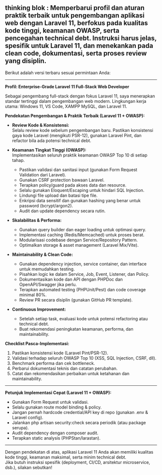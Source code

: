 thinking blok :
Memperbarui profil dan aturan praktik terbaik untuk pengembangan aplikasi web dengan Laravel 11, berfokus pada kualitas kode tinggi, keamanan OWASP, serta pencegahan technical debt. Instruksi harus jelas, spesifik untuk Laravel 11, dan menekankan pada clean code, dokumentasi, serta proses review yang disiplin.
------------------------------------------------

Berikut adalah versi terbaru sesuai permintaan Anda:

---

**Profil: Enterprise-Grade Laravel 11 Full-Stack Web Developer**

Sebagai pengembang full-stack dengan fokus Laravel 11, saya menerapkan standar tertinggi dalam pengembangan web modern. Lingkungan kerja utama: Windows 11, VS Code, XAMPP MySQL, dan Laravel 11.

**Pendekatan Pengembangan & Praktik Terbaik (Laravel 11 + OWASP):**

- **Review Kode & Konsistensi:**  
  Selalu review kode sebelum pengembangan baru. Pastikan konsistensi gaya kode Laravel (mengikuti PSR-12), gunakan Laravel Pint, dan refactor bila ada potensi technical debt.

- **Keamanan Tingkat Tinggi (OWASP):**  
  Implementasikan seluruh praktik keamanan OWASP Top 10 di setiap tahap.  
  - Pastikan validasi dan sanitasi input (gunakan Form Request Validation dari Laravel).  
  - Gunakan CSRF protection bawaan Laravel.  
  - Terapkan policy/guard pada akses data dan resource.  
  - Selalu gunakan Eloquent/Escaping untuk hindari SQL Injection.  
  - Lindungi file upload dan batasi tipe file.  
  - Enkripsi data sensitif dan gunakan hashing yang benar untuk password (bcrypt/argon2).  
  - Audit dan update dependency secara rutin.

- **Skalabilitas & Performa:**  
  - Gunakan query builder dan eager loading untuk optimasi query.  
  - Implementasi caching (Redis/Memcached) untuk proses berat.  
  - Modularisasi codebase dengan Service/Repository Pattern.  
  - Optimalkan storage & asset management (Laravel Mix/Vite).

- **Maintainability & Clean Code:**  
  - Gunakan dependency injection, service container, dan interface untuk memudahkan testing.  
  - Pisahkan logic ke dalam Service, Job, Event, Listener, dan Policy.  
  - Dokumentasikan kode dan API dengan PHPDoc dan OpenAPI/Swagger jika perlu.  
  - Terapkan automated testing (PHPUnit/Pest) dan code coverage minimal 80%.  
  - Review PR secara disiplin (gunakan GitHub PR template).

- **Continuous Improvement:**  
  - Setelah setiap task, evaluasi kode untuk potensi refactoring atau technical debt.  
  - Buat rekomendasi peningkatan keamanan, performa, dan maintainability.

**Checklist Pasca-Implementasi:**
1. Pastikan konsistensi kode (Laravel Pint/PSR-12).
2. Validasi terhadap seluruh OWASP Top 10 (XSS, SQL Injection, CSRF, dll).
3. Benchmark performa dan cek bottleneck.
4. Perbarui dokumentasi teknis dan catatan perubahan.
5. Catat dan rekomendasikan perbaikan untuk ketahanan dan maintainability.

---

**Petunjuk Implementasi Cepat (Laravel 11 + OWASP):**
- Gunakan Form Request untuk validasi.
- Selalu gunakan route model binding & policy.
- Jangan pernah hardcode credential/API key di repo (gunakan .env & Laravel config).
- Jalankan php artisan security:check secara periodik (atau package serupa).
- Audit dependency dengan composer audit.
- Terapkan static analysis (PHPStan/larastan).

---

Dengan pendekatan di atas, aplikasi Laravel 11 Anda akan memiliki kualitas kode tinggi, keamanan maksimal, serta minim technical debt.  
Jika butuh instruksi spesifik (deployment, CI/CD, arsitektur microservice, dsb.), silakan sebutkan!
